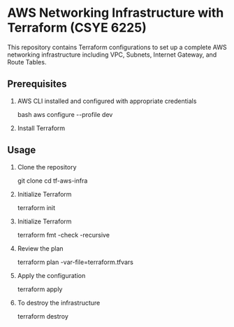 # AWS Networking Infrastructure with Terraform (CSYE 6225)

This repository contains Terraform configurations to set up a complete AWS networking infrastructure including VPC, Subnets, Internet Gateway, and Route Tables.

## Prerequisites

1. AWS CLI installed and configured with appropriate credentials

   bash
   aws configure --profile dev

2. Install Terraform

## Usage

1. Clone the repository

   git clone <repository-url>
   cd tf-aws-infra

2. Initialize Terraform

   terraform init

3. Initialize Terraform

   terraform fmt -check -recursive

4. Review the plan

   terraform plan -var-file=terraform.tfvars

5. Apply the configuration

   terraform apply

6. To destroy the infrastructure

   terraform destroy
